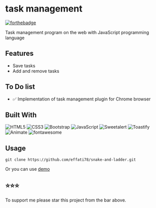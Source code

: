 # task management

[![forthebadge](http://forthebadge.com/images/badges/built-with-love.svg)](http://forthebadge.com)

Task management program on the web with JavaScript programming language

## Features

- Save tasks
- Add and remove tasks

## To Do list
- ✅ Implementation of task management plugin for Chrome browser

## Built With

![HTML5](https://img.shields.io/badge/html5-%23E34F26.svg?style=for-the-badge&logo=html5&logoColor=white) 
![CSS3](https://img.shields.io/badge/css3-%231572B6.svg?style=for-the-badge&logo=css3&logoColor=white)
![Bootstrap](https://img.shields.io/badge/bootstrap-%23563D7C.svg?style=for-the-badge&logo=bootstrap&logoColor=white)
![JavaScript](https://img.shields.io/badge/javascript-%23323330.svg?style=for-the-badge&logo=javascript&logoColor=%23F7DF1E)
![Sweetalert](https://img.shields.io/badge/Sweetalert.js-%23323330.svg?style=for-the-badge&logo=javascript&logoColor=%23F7DF1E)
![Toastify](https://img.shields.io/badge/Toastify.js-%23323330.svg?style=for-the-badge&logo=javascript&logoColor=%23F7DF1E)
![Animate](https://img.shields.io/badge/Animate.css-%231572B6.svg?style=for-the-badge&logo=css3&logoColor=white)
![fontawesome](https://img.shields.io/badge/fontawesome-%23323330.svg?style=for-the-badge&logo=fontawesome)

## Usage

```
git clone https://github.com/effati78/snake-and-ladder.git
```
Or you can use [demo](https://effati78.github.io/task-management)

## ⭐️⭐️⭐️

To support me please star this project from the bar above.


